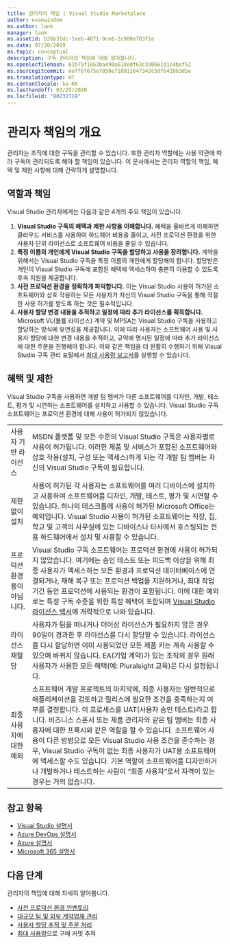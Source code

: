```yaml
---
title: 관리자의 책임 | Visual Studio Marketplace
author: evanwindom
ms.author: lank
manager: lank
ms.assetid: b26b31dc-1eeb-4871-9ce6-2c980e703f1e
ms.date: 07/20/2019
ms.topic: conceptual
description: 구독 관리자의 책임에 대해 알아봅니다.
ms.openlocfilehash: 61b75f1863ba490a610edf63c330661d1c4baf52
ms.sourcegitcommit: eeff6f675e7850e718911647343c5df642063d5e
ms.translationtype: HT
ms.contentlocale: ko-KR
ms.lasthandoff: 03/25/2020
ms.locfileid: "80232719"
---
```

# <a name="overview-of-administrator-responsibilities"></a>관리자 책임의 개요
관리자는 조직에 대한 구독을 관리할 수 있습니다.  또한 관리자 역할에는 사용 약관에 따라 구독이 관리되도록 해야 할 책임이 있습니다. 이 문서에서는 관리자 역할의 책임, 혜택 및 제한 사항에 대해 간략하게 설명합니다.

## <a name="roles--responsibilities"></a>역할과 책임
Visual Studio 관리자에게는 다음과 같은 4개의 주요 책임이 있습니다.

1. **Visual Studio 구독의 혜택과 제한 사항을 이해합니다.** 혜택을 올바르게 이해하면 클라우드 서비스를 사용하여 하드웨어 비용을 줄이고, 사전 프로덕션 환경을 위한 사용자 단위 라이선스로 소프트웨어 비용을 줄일 수 있습니다. 
2. **특정 이름의 개인에게 Visual Studio 구독을 할당하고 사용을 장려합니다.** 계약을 위해서는 Visual Studio 구독을 특정 이름의 개인에게 할당해야 합니다. 할당받은 개인이 Visual Studio 구독에 포함된 혜택에 액세스하여 충분히 이용할 수 있도록 후속 지원을 제공합니다.
3. **사전 프로덕션 환경을 정확하게 파악합니다.** 이는 Visual Studio 사용이 허가된 소프트웨어와 상호 작용하는 모든 사용자가 자신의 Visual Studio 구독을 통해 적절한 사용 허가를 받도록 하는 것은 필수적입니다. 
4. **사용자 할당 변경 내용을 추적하고 일정에 따라 추가 라이선스를 획득합니다.** Microsoft VL(볼륨 라이선스) 계약 및 MPSA는 Visual Studio 구독을 사용하고 할당하는 방식에 유연성을 제공합니다. 이에 따라 사용자는 소프트웨어 사용 및 사용자 할당에 대한 변경 내용을 추적하고, 규약에 명시된 일정에 따라 추가 라이선스에 대한 주문을 진행해야 합니다.  이와 같은 책임을 더 원활히 수행하기 위해 Visual Studio 구독 관리 포털에서 [최대 사용량 보고서](maximum-usage.md)를 실행할 수 있습니다. 

## <a name="benefits-and-limitations"></a>혜택 및 제한
Visual Studio 구독을 사용하면 개발 팀 멤버가 다른 소프트웨어를 디자인, 개발, 테스트, 평가 및 시연하는 소프트웨어를 설치하고 사용할 수 있습니다. Visual Studio 구독 소프트웨어는 프로덕션 환경에 대해 사용이 허가되지 않았습니다.

|                                          |                         |
|------------------------------------------|----------------------------------------------------------------------------------------------------------------------------------------------------------------------------------------------------------------------------------------------------------------------------------------------------------------------------------------------------------------------------------------------------------------------------------------------------------------------------------------------------------------------------------------------------------------------------------------------------------------------------|
| 사용자 기반 라이선스                     | MSDN 플랫폼 및 모든 수준의 Visual Studio 구독은 사용자별로 사용이 허가됩니다. 이러한 제품 및 서비스가 포함된 소프트웨어와 상호 작용(설치, 구성 또는 액세스)하게 되는 각 개발 팀 멤버는 자신의 Visual Studio 구독이 필요합니다.                                                                                                                                                                                                                                                                                                                                  |
| 제한 없이 설치                  | 사용이 허가된 각 사용자는 소프트웨어를 여러 디바이스에 설치하고 사용하여 소프트웨어를 디자인, 개발, 테스트, 평가 및 시연할 수 있습니다. 하나의 데스크톱에 사용이 허가된 Microsoft Office는 예외입니다. Visual Studio 사용이 허가된 소프트웨어는 직장, 집, 학교 및 고객의 사무실에 있는 디바이스나 타사에서 호스팅되는 전용 하드웨어에서 설치 및 사용할 수 있습니다.                                                                                                                                                                                                                                  |
| 프로덕션 환경용이 아닙니다. | Visual Studio 구독 소프트웨어는 프로덕션 환경에 사용이 허가되지 않았습니다. 여기에는 승인 테스트 또는 피드백 이상을 위해 최종 사용자가 액세스하는 모든 환경과 프로덕션 데이터베이스에 연결되거나, 재해 복구 또는 프로덕션 백업을 지원하거나, 최대 작업 기간 동안 프로덕션에 사용되는 환경이 포함됩니다. 이에 대한 예외로는 특정 구독 수준을 위한 특정 혜택이 포함되며 [Visual Studio 라이선스 백서](https://visualstudio.microsoft.com/wp-content/uploads/2019/06/Visual-Studio-Licensing-Whitepaper-May-2019.pdf)에 개략적으로 나와 있습니다.                                                                                            |
| 라이선스 재할당                     | 사용자가 팀을 떠나거나 더이상 라이선스가 필요하지 않은 경우 90일이 경과한 후 라이선스를 다시 할당할 수 있습니다. 라이선스를 다시 할당하면 이미 사용되었던 모든 제품 키는 계속 사용할 수 있으며 바뀌지 않습니다. EA(기업 계약)가 있는 조직의 경우 원래 사용자가 사용한 모든 혜택(예: Pluralsight 교육)은 다시 설정됩니다.                                                                                                                                                                                                                                                 |
| 최종 사용자에 대한 예외                  | 소프트웨어 개발 프로젝트의 마지막에, 최종 사용자는 일반적으로 애플리케이션을 검토하고 릴리스에 필요한 조건을 충족하는지 여부를 결정합니다. 이 프로세스를 UAT(사용자 승인 테스트)라고 합니다. 비즈니스 스폰서 또는 제품 관리자와 같은 팀 멤버는 최종 사용자에 대한 프록시와 같은 역할을 할 수 있습니다. 소프트웨어 사용이 다른 방법으로 모든 Visual Studio 사용 조건을 준수하는 경우, Visual Studio 구독이 없는 최종 사용자가 UAT용 소프트웨어에 액세스할 수도 있습니다. 기본 역할이 소프트웨어를 디자인하거나 개발하거나 테스트하는 사람이 “최종 사용자”로서 자격이 있는 경우는 거의 없습니다. |

## <a name="see-also"></a>참고 항목
- [Visual Studio 설명서](https://docs.microsoft.com/visualstudio/)
- [Azure DevOps 설명서](https://docs.microsoft.com/azure/devops/)
- [Azure 설명서](https://docs.microsoft.com/azure/)
- [Microsoft 365 설명서](https://docs.microsoft.com/microsoft-365/)

## <a name="next-steps"></a>다음 단계
관리자의 책임에 대해 자세히 알아봅니다.
- [사전 프로덕션 환경 인벤토리](admin-inventory.md)
- [대규모 팀 및 외부 계약업체 관리](manage-teams.md)
- [사용자 할당 추적 및 주문 처리](assignments-orders.md)
- [최대 사용량](maximum-usage.md)으로 구매 커밋 추적
